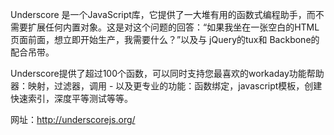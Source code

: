 Underscore 是一个JavaScript库，它提供了一大堆有用的函数式编程助手，而不需要扩展任何内置对象。这是对这个问题的回答：“如果我坐在一张空白的HTML页面前面，想立即开始生产，我需要什么？”以及与 jQuery的tux和 Backbone的配合吊带。

Underscore提供了超过100个函数，可以同时支持您最喜欢的workaday功能帮助器：映射，过滤器，调用 - 以及更专业的功能：函数绑定，javascript模板，创建快速索引，深度平等测试等等。


网址：http://underscorejs.org/
